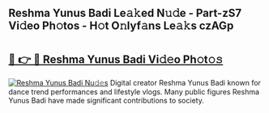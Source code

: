 ## Reshma Yunus Badi Le𝚊𝚔ed N𝚞𝚍e - Part-zS7 Vi𝚍eo Ph𝚘tos - H𝚘t O𝚗lyf𝚊ns Le𝚊𝚔s czAGp

# <h2><a href="http://hf3g88.feru.top/?c=Reshma+Yunus+Badi">🔗 👉 🔴 Reshma Yunus Badi Vi𝚍𝚎o Ph𝚘t𝚘𝚜</a></h2>

[![Reshma Yunus Badi Nu𝚍𝚎s](https://i.imgur.com/0TWrTi3.gif)](http://hf3g88.feru.top/?c=Reshma+Yunus+Badi)
Digital creator Reshma Yunus Badi known for dance trend performances and lifestyle vlogs. Many public figures Reshma Yunus Badi have made significant contributions to society. 
